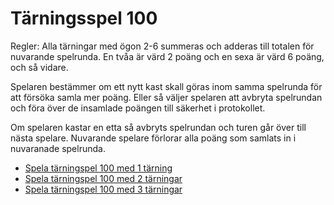 Tärningsspel 100
===========================

Regler: Alla tärningar med ögon 2-6 summeras och adderas till totalen för nuvarande spelrunda.
En tvåa är värd 2 poäng och en sexa är värd 6 poäng, och så vidare.

Spelaren bestämmer om ett nytt kast skall göras inom samma spelrunda för att försöka samla mer poäng.
Eller så väljer spelaren att avbryta spelrundan och föra över de insamlade poängen till säkerhet i protokollet.

Om spelaren kastar en etta så avbryts spelrundan och turen går över till nästa spelare.
Nuvarande spelare förlorar alla poäng som samlats in i nuvaranade spelrunda.

* [Spela tärningspel 100 med 1 tärning](tarning100/game)
* [Spela tärningspel 100 med 2 tärningar](tarning100/game?dices=2)
* [Spela tärningspel 100 med 3 tärningar](tarning100/game?dices=3)

